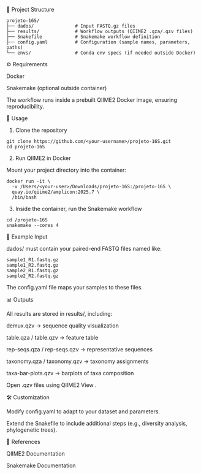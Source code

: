 📂 Project Structure

```
projeto-16S/
├── dados/               # Input FASTQ.gz files
├── results/             # Workflow outputs (QIIME2 .qza/.qzv files)
├── Snakefile            # Snakemake workflow definition
├── config.yaml          # Configuration (sample names, parameters, paths)
└── envs/                # Conda env specs (if needed outside Docker)
```

⚙️ Requirements

Docker

Snakemake
 (optional outside container)

The workflow runs inside a prebuilt QIIME2 Docker image, ensuring reproducibility.

🚀 Usage
1. Clone the repository

```
git clone https://github.com/<your-username>/projeto-16S.git
cd projeto-16S
```

2. Run QIIME2 in Docker

Mount your project directory into the container:

```
docker run -it \
  -v /Users/<your-user>/Downloads/projeto-16S:/projeto-16S \
  quay.io/qiime2/amplicon:2025.7 \
  /bin/bash
```

3. Inside the container, run the Snakemake workflow

```
cd /projeto-16S
snakemake --cores 4
```

🧪 Example Input

dados/ must contain your paired-end FASTQ files named like:

```
sample1_R1.fastq.gz
sample1_R2.fastq.gz
sample2_R1.fastq.gz
sample2_R2.fastq.gz
```

The config.yaml file maps your samples to these files.

📊 Outputs

All results are stored in results/, including:

demux.qzv → sequence quality visualization

table.qza / table.qzv → feature table

rep-seqs.qza / rep-seqs.qzv → representative sequences

taxonomy.qza / taxonomy.qzv → taxonomy assignments

taxa-bar-plots.qzv → barplots of taxa composition

Open .qzv files using QIIME2 View
.

🛠️ Customization

Modify config.yaml to adapt to your dataset and parameters.

Extend the Snakefile to include additional steps (e.g., diversity analysis, phylogenetic trees).

📖 References

QIIME2 Documentation

Snakemake Documentation
